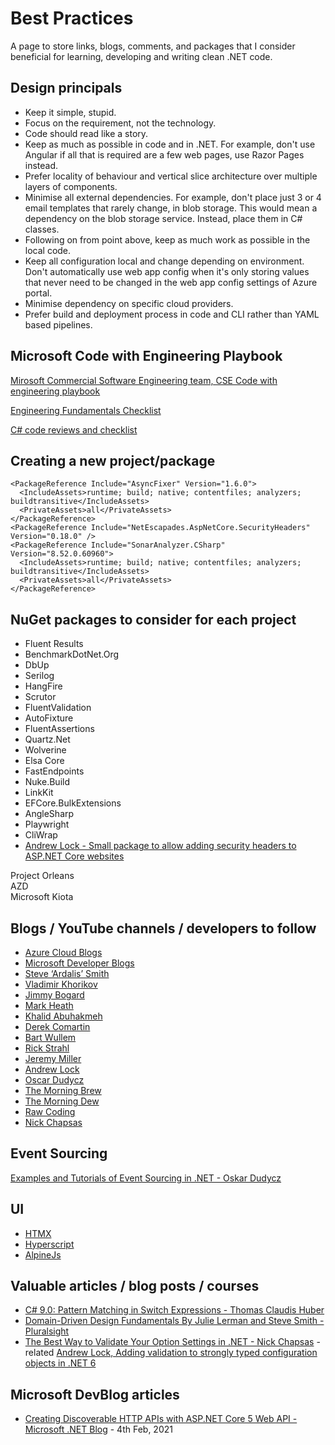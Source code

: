 
# Best Practices

A page to store links, blogs, comments, and packages that I consider beneficial for learning, developing and writing clean .NET code.

## Design principals

- Keep it simple, stupid.
- Focus on the requirement, not the technology.
- Code should read like a story.
- Keep as much as possible in code and in .NET. For example, don't use Angular if all that is required are a few web pages, use Razor Pages instead.
- Prefer locality of behaviour and vertical slice architecture over multiple layers of components.
- Minimise all external dependencies. For example, don't place just 3 or 4 email templates that rarely change, in blob storage. This would mean a dependency on the blob storage service. Instead, place them in C# classes.
- Following on from point above, keep as much work as possible in the local code.
- Keep all configuration local and change depending on environment. Don't automatically use web app config when it's only storing values that never need to be changed in the web app config settings of Azure portal.
- Minimise dependency on specific cloud providers.
- Prefer build and deployment process in code and CLI rather than YAML based pipelines.

## Microsoft Code with Engineering Playbook

[Mirosoft Commercial Software Engineering team, CSE Code with engineering playbook](https://microsoft.github.io/code-with-engineering-playbook)

[Engineering Fundamentals Checklist](https://microsoft.github.io/code-with-engineering-playbook/ENG-FUNDAMENTALS-CHECKLIST/)

[C# code reviews and checklist](https://microsoft.github.io/code-with-engineering-playbook/code-reviews/recipes/csharp/)

## Creating a new project/package

```
<PackageReference Include="AsyncFixer" Version="1.6.0">
  <IncludeAssets>runtime; build; native; contentfiles; analyzers; buildtransitive</IncludeAssets>
  <PrivateAssets>all</PrivateAssets>
</PackageReference>  
<PackageReference Include="NetEscapades.AspNetCore.SecurityHeaders" Version="0.18.0" />  
<PackageReference Include="SonarAnalyzer.CSharp" Version="8.52.0.60960">
  <IncludeAssets>runtime; build; native; contentfiles; analyzers; buildtransitive</IncludeAssets>
  <PrivateAssets>all</PrivateAssets>
</PackageReference>
  ```

## NuGet packages to consider for each project

- Fluent Results  
- BenchmarkDotNet.Org  
- DbUp  
- Serilog  
- HangFire  
- Scrutor  
- FluentValidation  
- AutoFixture  
- FluentAssertions  
- Quartz.Net  
- Wolverine  
- Elsa Core  
- FastEndpoints  
- Nuke.Build  
- LinkKit  
- EFCore.BulkExtensions  
- AngleSharp  
- Playwright
- CliWrap
- [Andrew Lock - Small package to allow adding security headers to ASP.NET Core websites](https://github.com/andrewlock/NetEscapades.AspNetCore.SecurityHeaders)  

Project Orleans  
AZD  
Microsoft Kiota  

## Blogs / YouTube channels / developers to follow
- [Azure Cloud Blogs](https://cloudblogs.microsoft.com)  
- [Microsoft Developer Blogs](https://devblogs.microsoft.com)  
- [Steve ‘Ardalis’ Smith](https://ardalis.com)  
- [Vladimir Khorikov](https://enterprisecraftsmanship.com)  
- [Jimmy Bogard](https://jimmybogard.com)  
- [Mark Heath](https://markheath.net)  
- [Khalid Abuhakmeh](https://khalidabuhakmeh.com)  
- [Derek Comartin](https://codeopinion.com)  
- [Bart Wullem](https://bartwullems.blogspot.com)  
- [Rick Strahl](https://weblog.west-wind.com)  
- [Jeremy Miller](https://jeremydmiller.com)  
- [Andrew Lock](https://andrewlock.net)  
- [Oscar Dudycz](https://event-driven.io/en)  
- [The Morning Brew](https://cwa.me.uk)  
- [The Morning Dew](https://alvinashcraft.com)  
- [Raw Coding](https://www.youtube.com/@RawCoding)  
- [Nick Chapsas](https://www.youtube.com/@nickchapsas)  

## Event Sourcing

[Examples and Tutorials of Event Sourcing in .NET - Oskar Dudycz](https://github.com/oskardudycz/EventSourcing.NetCore)

## UI

- [HTMX](https://htmx.org)
- [Hyperscript](https://hyperscript.org)
- [AlpineJs](https://alpinejs.dev)  

## Valuable articles / blog posts / courses

- [C# 9.0: Pattern Matching in Switch Expressions - Thomas Claudis Huber](https://www.thomasclaudiushuber.com/2021/02/25/c-9-0-pattern-matching-in-switch-expressions/)
- [Domain-Driven Design Fundamentals By Julie Lerman and Steve Smith - Pluralsight](https://app.pluralsight.com/course-player?clipId=2a61567d-77cd-4b9c-9c8b-8a942cf4abb8)
- [The Best Way to Validate Your Option Settings in .NET - Nick Chapsas](https://www.youtube.com/watch?v=jblRYDMTtvg) - related [Andrew Lock, Adding validation to strongly typed configuration objects in .NET 6](https://andrewlock.net/adding-validation-to-strongly-typed-configuration-objects-in-dotnet-6/)

## Microsoft DevBlog articles

- [Creating Discoverable HTTP APIs with ASP.NET Core 5 Web API - Microsoft .NET Blog](https://devblogs.microsoft.com/dotnet/creating-discoverable-http-apis-with-asp-net-core-5-web-api/) - 4th Feb, 2021  





 
    
